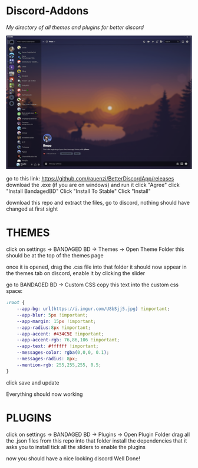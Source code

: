 # Discord-Addons
*My directory of all themes and plugins for better discord*

![What my discord looks like](/images/discord-showoff.png)

go to this link: https://github.com/rauenzi/BetterDiscordApp/releases
download the .exe (if you are on windows) and run it
click "Agree"
click "Install BandagedBD"
Click "Install To Stable"
Click "Install"

download this repo and extract the files,
go to discord, nothing should have changed at first sight

# THEMES

click on settings -> BANDAGED BD -> Themes -> Open Theme Folder
this should be at the top of the themes page

once it is opened, drag the .css file into that folder
it should now appear in the themes tab on discord,
enable it by clicking the slider

go to BANDAGED BD -> Custom CSS
copy this text into the custom css space:

```css
:root {
    --app-bg: url(https://i.imgur.com/U8bSjj5.jpg) !important;
    --app-blur: 5px !important;
    --app-margin: 15px !important;
    --app-radius:8px !important;
    --app-accent: #434C5E !important;
    --app-accent-rgb: 76,86,106 !important;
    --app-text: #ffffff !important;
    --messages-color: rgba(0,0,0, 0.1);
    --messages-radius: 8px;
    --mention-rgb: 255,255,255, 0.5;
}
```
click save and update

Everything should now working


# PLUGINS

click on settings -> BANDAGED BD -> Plugins -> Open Plugin Folder
drag all the .json files from this repo into that folder
install the dependencies that it asks you to install
tick all the sliders to enable the plugins

now you should have a nice looking discord
Well Done!